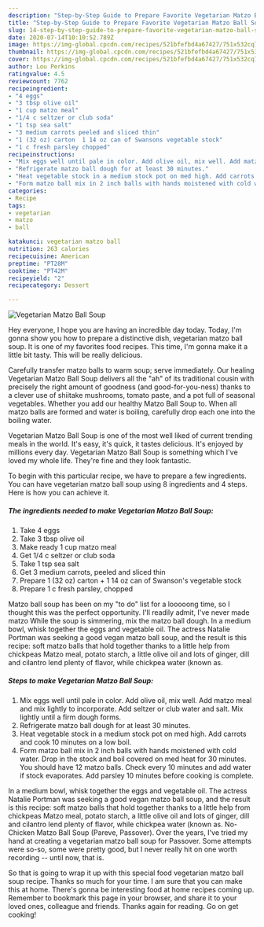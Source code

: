 ```yaml
---
description: "Step-by-Step Guide to Prepare Favorite Vegetarian Matzo Ball Soup"
title: "Step-by-Step Guide to Prepare Favorite Vegetarian Matzo Ball Soup"
slug: 14-step-by-step-guide-to-prepare-favorite-vegetarian-matzo-ball-soup
date: 2020-07-14T10:10:52.789Z
image: https://img-global.cpcdn.com/recipes/521bfefbd4a67427/751x532cq70/vegetarian-matzo-ball-soup-recipe-main-photo.jpg
thumbnail: https://img-global.cpcdn.com/recipes/521bfefbd4a67427/751x532cq70/vegetarian-matzo-ball-soup-recipe-main-photo.jpg
cover: https://img-global.cpcdn.com/recipes/521bfefbd4a67427/751x532cq70/vegetarian-matzo-ball-soup-recipe-main-photo.jpg
author: Lou Perkins
ratingvalue: 4.5
reviewcount: 7762
recipeingredient:
- "4 eggs"
- "3 tbsp olive oil"
- "1 cup matzo meal"
- "1/4 c seltzer or club soda"
- "1 tsp sea salt"
- "3 medium carrots peeled and sliced thin"
- "1 (32 oz) carton  1 14 oz can of Swansons vegetable stock"
- "1 c fresh parsley chopped"
recipeinstructions:
- "Mix eggs well until pale in color. Add olive oil, mix well. Add matzo meal and mix lightly to incorporate. Add seltzer or club water and salt. Mix lightly until a firm dough forms."
- "Refrigerate matzo ball dough for at least 30 minutes."
- "Heat vegetable stock in a medium stock pot on med high. Add carrots and cook 10 minutes on a low boil."
- "Form matzo ball mix in 2 inch balls with hands moistened with cold water. Drop in the stock and boil covered on med heat for 30 minutes. You should have 12 matzo balls. Check every 10 minutes and add water if stock evaporates. Add parsley 10 minutes before cooking is complete."
categories:
- Recipe
tags:
- vegetarian
- matzo
- ball

katakunci: vegetarian matzo ball 
nutrition: 263 calories
recipecuisine: American
preptime: "PT28M"
cooktime: "PT42M"
recipeyield: "2"
recipecategory: Dessert

---
```



![Vegetarian Matzo Ball Soup](https://img-global.cpcdn.com/recipes/521bfefbd4a67427/751x532cq70/vegetarian-matzo-ball-soup-recipe-main-photo.jpg)

Hey everyone, I hope you are having an incredible day today. Today, I'm gonna show you how to prepare a distinctive dish, vegetarian matzo ball soup. It is one of my favorites food recipes. This time, I'm gonna make it a little bit tasty. This will be really delicious.

Carefully transfer matzo balls to warm soup; serve immediately. Our healing Vegetarian Matzo Ball Soup delivers all the &#34;ah&#34; of its traditional cousin with precisely the right amount of goodness (and good-for-you-ness) thanks to a clever use of shiitake mushrooms, tomato paste, and a pot full of seasonal vegetables. Whether you add our healthy Matzo Ball Soup to. When all matzo balls are formed and water is boiling, carefully drop each one into the boiling water.

Vegetarian Matzo Ball Soup is one of the most well liked of current trending meals in the world. It's easy, it's quick, it tastes delicious. It's enjoyed by millions every day. Vegetarian Matzo Ball Soup is something which I've loved my whole life. They're fine and they look fantastic.


To begin with this particular recipe, we have to prepare a few ingredients. You can have vegetarian matzo ball soup using 8 ingredients and 4 steps. Here is how you can achieve it.

<!--inarticleads1-->

##### The ingredients needed to make Vegetarian Matzo Ball Soup:

1. Take 4 eggs
1. Take 3 tbsp olive oil
1. Make ready 1 cup matzo meal
1. Get 1/4 c seltzer or club soda
1. Take 1 tsp sea salt
1. Get 3 medium carrots, peeled and sliced thin
1. Prepare 1 (32 oz) carton + 1 14 oz can of Swanson&#39;s vegetable stock
1. Prepare 1 c fresh parsley, chopped


Matzo ball soup has been on my &#34;to do&#34; list for a looooong time, so I thought this was the perfect opportunity. I&#39;ll readily admit, I&#39;ve never made matzo While the soup is simmering, mix the matzo ball dough. In a medium bowl, whisk together the eggs and vegetable oil. The actress Natalie Portman was seeking a good vegan matzo ball soup, and the result is this recipe: soft matzo balls that hold together thanks to a little help from chickpeas Matzo meal, potato starch, a little olive oil and lots of ginger, dill and cilantro lend plenty of flavor, while chickpea water (known as. 

<!--inarticleads2-->

##### Steps to make Vegetarian Matzo Ball Soup:

1. Mix eggs well until pale in color. Add olive oil, mix well. Add matzo meal and mix lightly to incorporate. Add seltzer or club water and salt. Mix lightly until a firm dough forms.
1. Refrigerate matzo ball dough for at least 30 minutes.
1. Heat vegetable stock in a medium stock pot on med high. Add carrots and cook 10 minutes on a low boil.
1. Form matzo ball mix in 2 inch balls with hands moistened with cold water. Drop in the stock and boil covered on med heat for 30 minutes. You should have 12 matzo balls. Check every 10 minutes and add water if stock evaporates. Add parsley 10 minutes before cooking is complete.


In a medium bowl, whisk together the eggs and vegetable oil. The actress Natalie Portman was seeking a good vegan matzo ball soup, and the result is this recipe: soft matzo balls that hold together thanks to a little help from chickpeas Matzo meal, potato starch, a little olive oil and lots of ginger, dill and cilantro lend plenty of flavor, while chickpea water (known as. No-Chicken Matzo Ball Soup (Pareve, Passover). Over the years, I&#39;ve tried my hand at creating a vegetarian matzo ball soup for Passover. Some attempts were so-so, some were pretty good, but I never really hit on one worth recording -- until now, that is. 

So that is going to wrap it up with this special food vegetarian matzo ball soup recipe. Thanks so much for your time. I am sure that you can make this at home. There's gonna be interesting food at home recipes coming up. Remember to bookmark this page in your browser, and share it to your loved ones, colleague and friends. Thanks again for reading. Go on get cooking!
